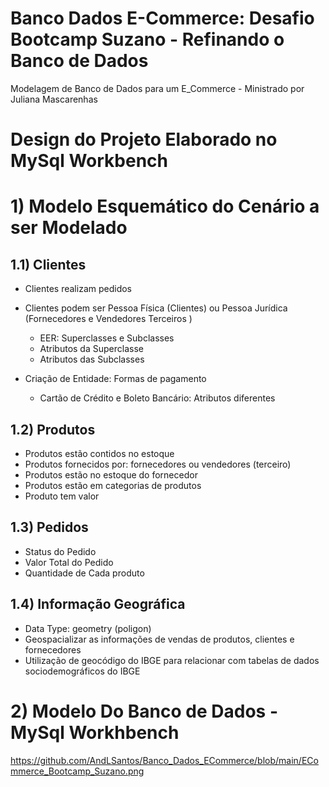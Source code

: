 # Banco Dados E-Commerce: Desafio Bootcamp Suzano - Refinando o Banco de Dados
Modelagem de Banco de Dados para um E_Commerce - Ministrado por Juliana Mascarenhas

# Design do Projeto Elaborado no MySql Workbench

# 1) Modelo Esquemático do Cenário a ser Modelado
## 1.1) Clientes
- Clientes realizam pedidos
- Clientes podem ser Pessoa Física (Clientes) ou Pessoa Jurídica (Fornecedores e Vendedores Terceiros )
    - EER: Superclasses e Subclasses
  -   Atributos da Superclasse
  -   Atributos das Subclasses
    
- Criação de Entidade: Formas de pagamento
  - Cartão de Crédito e Boleto Bancário: Atributos diferentes   

## 1.2) Produtos
- Produtos estão contidos no estoque
- Produtos fornecidos por: fornecedores ou vendedores (terceiro)
- Produtos estão no estoque do fornecedor
- Produtos estão em categorias de produtos
- Produto tem valor

## 1.3) Pedidos
- Status do Pedido
- Valor Total do Pedido
- Quantidade de Cada produto

## 1.4) Informação Geográfica
- Data Type: geometry (poligon)
- Geospacializar as informações de vendas de produtos, clientes e fornecedores
- Utilização de geocódigo do IBGE para relacionar com tabelas de dados sociodemográficos do IBGE

# 2) Modelo Do Banco de Dados - MySql Workhbench



https://github.com/AndLSantos/Banco_Dados_ECommerce/blob/main/ECommerce_Bootcamp_Suzano.png

















